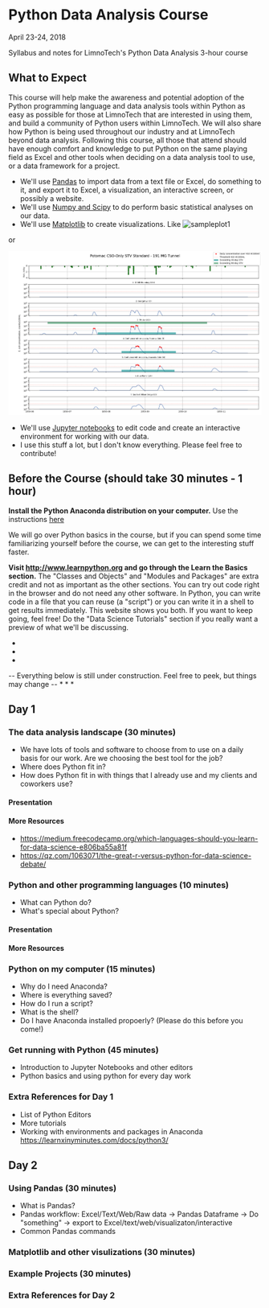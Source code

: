 # Python Data Analysis Course
April 23-24, 2018

Syllabus and notes for LimnoTech's Python Data Analysis 3-hour course


## What to Expect
This course will help make the awareness and potential adoption of the Python programming language and data analysis tools within Python as easy as possible for those at LimnoTech that are interested in using them, and build a community of Python users within LimnoTech. We will also share how Python is being used throughout our industry and at LimnoTech beyond data analysis. Following this course, all those that attend should have enough comfort and knowledge to put Python on the same playing field as Excel and other tools when deciding on a data analysis tool to use, or a data framework for a project.

- We'll use [Pandas](https://pandas.pydata.org/) to import data from a text file or Excel, do something to it, and export it to Excel, a visualization, an interactive screen, or possibly a website.
- We'll use [Numpy and Scipy](https://www.scipy.org/index.html) to do perform basic statistical analyses on our data.
- We'll use [Matplotlib](https://matplotlib.org/tutorials/introductory/sample_plots.html) to create visualizations. Like 
![sampleplot1](https://matplotlib.org/_images/sphx_glr_xkcd_001.png)

or

 ![Potomac Water Quality](/TS_cs_a_DEM_01.png)
- We'll use [Jupyter notebooks](https://hub.mybinder.org/user/ipython-ipython-in-depth-jahkkd3y/notebooks/examples/Notebook/Notebook%20Basics.ipynb) to edit code and create an interactive environment for working with our data.
- I use this stuff a lot, but I don't know everything. Please feel free to contribute!


## Before the Course (should take 30 minutes - 1 hour)

**Install the Python Anaconda distribution on your computer.** Use the instructions [here](AnacondaInstall.md)

We will go over Python basics in the course, but if you can spend some time familiarizing yourself before the course, we can get to the interesting stuff faster.

**Visit http://www.learnpython.org and go through the Learn the Basics section.** The "Classes and Objects" and "Modules and Packages" are extra credit and not as important as the other sections. You can try out code right in the browser and do not need any other software. In Python, you can write code in a file that you can reuse (a "script") or you can write it in a shell to get results immediately. This website shows you both. If you want to keep going, feel free! Do the "Data Science Tutorials" section if you really want a preview of what we'll be discussing.

*
*
*
-- Everything below is still under construction. Feel free to peek, but things may change --
*
*
*

## Day 1

### The data analysis landscape (30 minutes)

- We have lots of tools and software to choose from to use on a daily basis for our work. Are we choosing the best tool for the job?
- Where does Python fit in?
- How does Python fit in with things that I already use and my clients and coworkers use?

#### Presentation

#### More Resources
- <https://medium.freecodecamp.org/which-languages-should-you-learn-for-data-science-e806ba55a81f>
- <https://qz.com/1063071/the-great-r-versus-python-for-data-science-debate/>

### Python and other programming languages (10 minutes)
- What can Python do?
- What's special about Python?

#### Presentation

#### More Resources

### Python on my computer (15 minutes)
- Why do I need Anaconda?
- Where is everything saved?
- How do I run a script?
- What is the shell?
- Do I have Anaconda installed propoerly? (Please do this before you come!)

### Get running with Python (45 minutes) 
- Introduction to Jupyter Notebooks and other editors
- Python basics and using python for every day work

### Extra References for Day 1
- List of Python Editors
- More tutorials
- Working with environments and packages in Anaconda
https://learnxinyminutes.com/docs/python3/

## Day 2

### Using Pandas (30 minutes)
- What is Pandas?
- Pandas workflow: Excel/Text/Web/Raw data -> Pandas Dataframe -> Do "something" -> export to Excel/text/web/visualizaton/interactive
- Common Pandas commands

### Matplotlib and other visulizations (30 minutes)

### Example Projects (30 minutes)

### Extra References for Day 2
